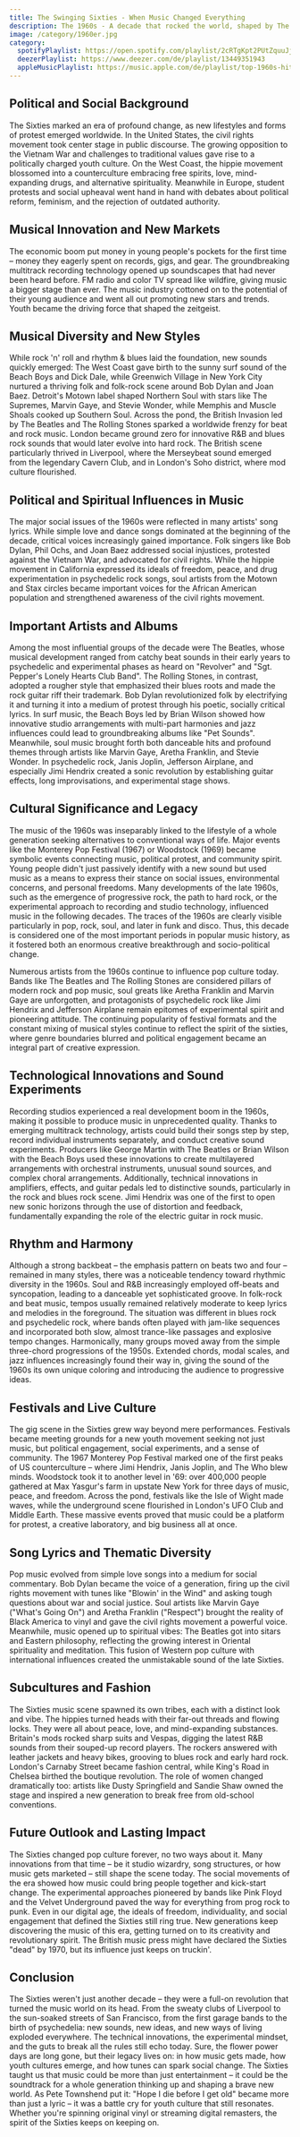 ```yaml
---
title: The Swinging Sixties - When Music Changed Everything
description: The 1960s - A decade that rocked the world, shaped by The Beatles, Woodstock, and the Hippie Movement
image: /category/1960er.jpg
category:
  spotifyPlaylist: https://open.spotify.com/playlist/2cRTgKpt2PUtZquuJjmmNv
  deezerPlaylist: https://www.deezer.com/de/playlist/13449351943
  appleMusicPlaylist: https://music.apple.com/de/playlist/top-1960s-hits/pl.u-mJy8150CNVL5Jl5
---
```


## Political and Social Background

The Sixties marked an era of profound change, as new lifestyles and forms of protest emerged worldwide. In the United States, the civil rights movement took center stage in public discourse. The growing opposition to the Vietnam War and challenges to traditional values gave rise to a politically charged youth culture. On the West Coast, the hippie movement blossomed into a counterculture embracing free spirits, love, mind-expanding drugs, and alternative spirituality. Meanwhile in Europe, student protests and social upheaval went hand in hand with debates about political reform, feminism, and the rejection of outdated authority.

## Musical Innovation and New Markets

The economic boom put money in young people's pockets for the first time – money they eagerly spent on records, gigs, and gear. The groundbreaking multitrack recording technology opened up soundscapes that had never been heard before. FM radio and color TV spread like wildfire, giving music a bigger stage than ever. The music industry cottoned on to the potential of their young audience and went all out promoting new stars and trends. Youth became the driving force that shaped the zeitgeist.

## Musical Diversity and New Styles

While rock 'n' roll and rhythm & blues laid the foundation, new sounds quickly emerged: The West Coast gave birth to the sunny surf sound of the Beach Boys and Dick Dale, while Greenwich Village in New York City nurtured a thriving folk and folk-rock scene around Bob Dylan and Joan Baez. Detroit's Motown label shaped Northern Soul with stars like The Supremes, Marvin Gaye, and Stevie Wonder, while Memphis and Muscle Shoals cooked up Southern Soul. Across the pond, the British Invasion led by The Beatles and The Rolling Stones sparked a worldwide frenzy for beat and rock music. London became ground zero for innovative R&B and blues rock sounds that would later evolve into hard rock. The British scene particularly thrived in Liverpool, where the Merseybeat sound emerged from the legendary Cavern Club, and in London's Soho district, where mod culture flourished.

## Political and Spiritual Influences in Music

The major social issues of the 1960s were reflected in many artists' song lyrics. While simple love and dance songs dominated at the beginning of the decade, critical voices increasingly gained importance. Folk singers like Bob Dylan, Phil Ochs, and Joan Baez addressed social injustices, protested against the Vietnam War, and advocated for civil rights. While the hippie movement in California expressed its ideals of freedom, peace, and drug experimentation in psychedelic rock songs, soul artists from the Motown and Stax circles became important voices for the African American population and strengthened awareness of the civil rights movement.

## Important Artists and Albums

Among the most influential groups of the decade were The Beatles, whose musical development ranged from catchy beat sounds in their early years to psychedelic and experimental phases as heard on "Revolver" and "Sgt. Pepper's Lonely Hearts Club Band". The Rolling Stones, in contrast, adopted a rougher style that emphasized their blues roots and made the rock guitar riff their trademark. Bob Dylan revolutionized folk by electrifying it and turning it into a medium of protest through his poetic, socially critical lyrics. In surf music, the Beach Boys led by Brian Wilson showed how innovative studio arrangements with multi-part harmonies and jazz influences could lead to groundbreaking albums like "Pet Sounds". Meanwhile, soul music brought forth both danceable hits and profound themes through artists like Marvin Gaye, Aretha Franklin, and Stevie Wonder. In psychedelic rock, Janis Joplin, Jefferson Airplane, and especially Jimi Hendrix created a sonic revolution by establishing guitar effects, long improvisations, and experimental stage shows.


## Cultural Significance and Legacy

The music of the 1960s was inseparably linked to the lifestyle of a whole generation seeking alternatives to conventional ways of life. Major events like the Monterey Pop Festival (1967) or Woodstock (1969) became symbolic events connecting music, political protest, and community spirit. Young people didn't just passively identify with a new sound but used music as a means to express their stance on social issues, environmental concerns, and personal freedoms. Many developments of the late 1960s, such as the emergence of progressive rock, the path to hard rock, or the experimental approach to recording and studio technology, influenced music in the following decades. The traces of the 1960s are clearly visible particularly in pop, rock, soul, and later in funk and disco. Thus, this decade is considered one of the most important periods in popular music history, as it fostered both an enormous creative breakthrough and socio-political change.

Numerous artists from the 1960s continue to influence pop culture today. Bands like The Beatles and The Rolling Stones are considered pillars of modern rock and pop music, soul greats like Aretha Franklin and Marvin Gaye are unforgotten, and protagonists of psychedelic rock like Jimi Hendrix and Jefferson Airplane remain epitomes of experimental spirit and pioneering attitude. The continuing popularity of festival formats and the constant mixing of musical styles continue to reflect the spirit of the sixties, where genre boundaries blurred and political engagement became an integral part of creative expression.

## Technological Innovations and Sound Experiments

Recording studios experienced a real development boom in the 1960s, making it possible to produce music in unprecedented quality. Thanks to emerging multitrack technology, artists could build their songs step by step, record individual instruments separately, and conduct creative sound experiments. Producers like George Martin with The Beatles or Brian Wilson with the Beach Boys used these innovations to create multilayered arrangements with orchestral instruments, unusual sound sources, and complex choral arrangements. Additionally, technical innovations in amplifiers, effects, and guitar pedals led to distinctive sounds, particularly in the rock and blues rock scene. Jimi Hendrix was one of the first to open new sonic horizons through the use of distortion and feedback, fundamentally expanding the role of the electric guitar in rock music.

## Rhythm and Harmony

Although a strong backbeat – the emphasis pattern on beats two and four – remained in many styles, there was a noticeable tendency toward rhythmic diversity in the 1960s. Soul and R&B increasingly employed off-beats and syncopation, leading to a danceable yet sophisticated groove. In folk-rock and beat music, tempos usually remained relatively moderate to keep lyrics and melodies in the foreground. The situation was different in blues rock and psychedelic rock, where bands often played with jam-like sequences and incorporated both slow, almost trance-like passages and explosive tempo changes. Harmonically, many groups moved away from the simple three-chord progressions of the 1950s. Extended chords, modal scales, and jazz influences increasingly found their way in, giving the sound of the 1960s its own unique coloring and introducing the audience to progressive ideas.

## Festivals and Live Culture

The gig scene in the Sixties grew way beyond mere performances. Festivals became meeting grounds for a new youth movement seeking not just music, but political engagement, social experiments, and a sense of community. The 1967 Monterey Pop Festival marked one of the first peaks of US counterculture – where Jimi Hendrix, Janis Joplin, and The Who blew minds. Woodstock took it to another level in '69: over 400,000 people gathered at Max Yasgur's farm in upstate New York for three days of music, peace, and freedom. Across the pond, festivals like the Isle of Wight made waves, while the underground scene flourished in London's UFO Club and Middle Earth. These massive events proved that music could be a platform for protest, a creative laboratory, and big business all at once.

## Song Lyrics and Thematic Diversity

Pop music evolved from simple love songs into a medium for social commentary. Bob Dylan became the voice of a generation, firing up the civil rights movement with tunes like "Blowin' in the Wind" and asking tough questions about war and social justice. Soul artists like Marvin Gaye ("What's Going On") and Aretha Franklin ("Respect") brought the reality of Black America to vinyl and gave the civil rights movement a powerful voice. Meanwhile, music opened up to spiritual vibes: The Beatles got into sitars and Eastern philosophy, reflecting the growing interest in Oriental spirituality and meditation. This fusion of Western pop culture with international influences created the unmistakable sound of the late Sixties.

## Subcultures and Fashion

The Sixties music scene spawned its own tribes, each with a distinct look and vibe. The hippies turned heads with their far-out threads and flowing locks. They were all about peace, love, and mind-expanding substances. Britain's mods rocked sharp suits and Vespas, digging the latest R&B sounds from their souped-up record players. The rockers answered with leather jackets and heavy bikes, grooving to blues rock and early hard rock. London's Carnaby Street became fashion central, while King's Road in Chelsea birthed the boutique revolution. The role of women changed dramatically too: artists like Dusty Springfield and Sandie Shaw owned the stage and inspired a new generation to break free from old-school conventions.

## Future Outlook and Lasting Impact

The Sixties changed pop culture forever, no two ways about it. Many innovations from that time – be it studio wizardry, song structures, or how music gets marketed – still shape the scene today. The social movements of the era showed how music could bring people together and kick-start change. The experimental approaches pioneered by bands like Pink Floyd and the Velvet Underground paved the way for everything from prog rock to punk. Even in our digital age, the ideals of freedom, individuality, and social engagement that defined the Sixties still ring true. New generations keep discovering the music of this era, getting turned on to its creativity and revolutionary spirit. The British music press might have declared the Sixties "dead" by 1970, but its influence just keeps on truckin'.

## Conclusion

The Sixties weren't just another decade – they were a full-on revolution that turned the music world on its head. From the sweaty clubs of Liverpool to the sun-soaked streets of San Francisco, from the first garage bands to the birth of psychedelia: new sounds, new ideas, and new ways of living exploded everywhere. The technical innovations, the experimental mindset, and the guts to break all the rules still echo today. Sure, the flower power days are long gone, but their legacy lives on: in how music gets made, how youth cultures emerge, and how tunes can spark social change. The Sixties taught us that music could be more than just entertainment – it could be the soundtrack for a whole generation thinking up and shaping a brave new world. As Pete Townshend put it: "Hope I die before I get old" became more than just a lyric – it was a battle cry for youth culture that still resonates. Whether you're spinning original vinyl or streaming digital remasters, the spirit of the Sixties keeps on keeping on.

